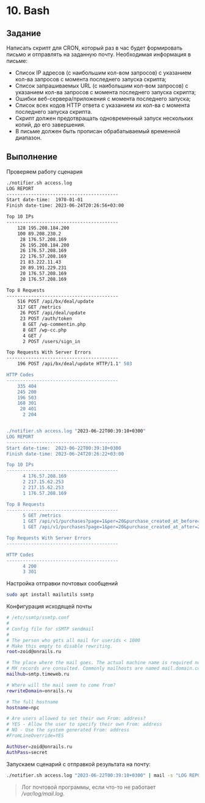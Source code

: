 # 10. Bash

## Задание

Написать скрипт для CRON, который раз в час будет формировать письмо и отправлять на заданную почту.
Необходимая информация в письме:

* Список IP адресов (с наибольшим кол-вом запросов) с указанием кол-ва запросов c момента последнего запуска скрипта;
* Список запрашиваемых URL (с наибольшим кол-вом запросов) с указанием кол-ва запросов c момента последнего запуска скрипта;
* Ошибки веб-сервера/приложения c момента последнего запуска;
* Список всех кодов HTTP ответа с указанием их кол-ва с момента последнего запуска скрипта.
* Скрипт должен предотвращать одновременный запуск нескольких копий, до его завершения.
* В письме должен быть прописан обрабатываемый временной диапазон.

## Выполнение

Проверяем работу сценария

```bash
./notifier.sh access.log
LOG REPORT
-----------------------------------------
Start date-time:  1970-01-01
Finish date-time: 2023-06-24T20:26:56+03:00

Top 10 IPs
-----------------------------------------
    128 195.208.184.200
    100 89.208.230.2
     28 176.57.208.169
     26 195.208.184.200
     26 176.57.208.169
     22 176.57.208.169
     21 83.222.11.43
     20 89.191.229.231
     20 176.57.208.169
     20 176.57.208.169

Top 8 Requests
-----------------------------------------
    516 POST /api/bx/deal/update
    317 GET /metrics
     26 POST /api/deal/update
     23 POST /auth/token
      8 GET /wp-commentin.php
      8 GET /wp-cc.php
      4 GET /
      2 POST /users/sign_in

Top Requests With Server Errors
-----------------------------------------
    196 POST /api/bx/deal/update HTTP/1.1" 503

HTTP Codes
-----------------------------------------
    335 404
    245 200
    196 503
    168 301
     20 401
      2 204


./notifier.sh access.log "2023-06-22T00:39:10+0300"
LOG REPORT
-----------------------------------------
Start date-time:  2023-06-22T00:39:10+0300
Finish date-time: 2023-06-24T20:26:22+03:00

Top 10 IPs
-----------------------------------------
      4 176.57.208.169
      2 217.15.62.253
      2 217.15.62.253
      1 176.57.208.169

Top 8 Requests
-----------------------------------------
      5 GET /metrics
      1 GET /api/v1/purchases?page=1&per=20&purchase_created_at_before=2023-05-15&sorted_by=purchase_updated_at_asc
      1 GET /api/v1/purchases?page=1&per=20&purchase_created_at_after=2023-05-15&sorted_by=purchase_updated_at_asc

Top Requests With Server Errors
-----------------------------------------

HTTP Codes
-----------------------------------------
      4 200
      3 301
```

Настройка отправки почтовых сообщений

```bash
sudo apt install mailutils ssmtp
```

Конфигурация исходящей почты
```bash
# /etc/ssmtp/ssmtp.conf
#
# Config file for sSMTP sendmail
#
# The person who gets all mail for userids < 1000
# Make this empty to disable rewriting.
root=zoid@onrails.ru

# The place where the mail goes. The actual machine name is required no 
# MX records are consulted. Commonly mailhosts are named mail.domain.com
mailhub=smtp.timeweb.ru

# Where will the mail seem to come from?
rewriteDomain=onrails.ru

# The full hostname
hostname=npc

# Are users allowed to set their own From: address?
# YES - Allow the user to specify their own From: address
# NO - Use the system generated From: address
#FromLineOverride=YES

AuthUser=zoid@onrails.ru
AuthPass=secret
```


Запускаем сценарий с отправкой результата на почту:

```bash
./notifier.sh access.log "2023-06-22T00:39:10+0300" | mail -s "LOG REPORT" "email@example.com"
```

> Лог почтовой программы, если что-то не работает */var/log/mail.log*.

